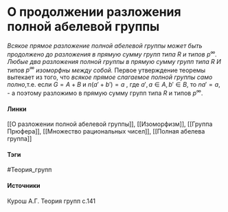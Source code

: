 # О продолжении разложения полной абелевой группы
*Всякое прямое разложение полной абелевой группы может быть продолжено до разложения в прямую сумму групп типа $R$ и типов $p^\infty$. Любые два разложения полной группы в прямую сумму групп типа R И типов $p^\infty$ изоморфны между собой.*
Первое утверждение теоремы вытекает из того, что *всякое прямое слагаемое полной группы само полно*,т.е. если $G=A+B$ и $n(a'+b')=a$ , где $a',a\in A,b'\in B$, то $na'=a$, - а поэтому разложимо в прямую сумму групп типа $R$ и типов $p^\infty$.
#### Линки
 [[О разложении полной абелевой группы]],
 [[Изоморфизм]],
 [[Группа Прюфера]],
 [[Множество рациональных чисел]],
 [[Полная абелева группа]]
#### Тэги
 #Теория_групп 
#### Источники
 Курош А.Г. Теория групп с.141